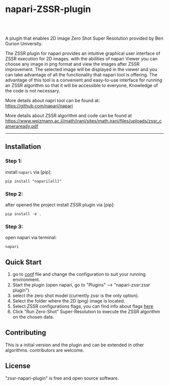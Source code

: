 # napari-ZSSR-plugin

<br/>
<br/>

A plugin that enables 2D image Zero Shot Super Resolution provided by Ben Gurion University.

The ZSSR plugin for napari provides an intuitive graphical user interface of ZSSR execution for 2D images. with the abilities of napari Viewer you can choose any image in png format and view the images after ZSSR improvement. The selected image will be displayed in the viewer and you can take advantage of all the functionality that napari tool is offering. The advantage of this tool is a convenient and easy-to-use interface for running an ZSSR algorithm so that it will be accessible to everyone, Knowledge of the code is not necessary.


More details about napri tool can be found at: https://github.com/napari/napari

More details about ZSSR algorithm and code can be found at https://www.weizmann.ac.il/math/irani/sites/math.irani/files/uploads/zssr_cameraready.pdf

----------------------------------


## Installation

### Step 1:

install `napari` via [pip]:

    pip install "napari[all]"

### Step 2:

after opened the project install ZSSR plugin via [pip]:

    pip install -e .

### Step 3:

open napari via terminal:
    
    napari

## Quick Start

1. go to [conf] file and change the configuration to suit your running environment.
2. Start the plugin (open napari, go to "Plugins" --> "napari-zssr:zssr plugin")
3. select the zero shot model (currently zssr is the only option).
4. Select the folder where the 2D (png) image is located.
5. Select ZSSR configurations flags, you can find info about flags [here]
6. Click "Run Zero-Shot" Super-Resolution to execute the ZSSR algorithm on the chosen data.


## Contributing

This is a initial version and the plugin and can be extended in other algorithms.
contributors are welcome.

## License

"zssr-napari-plugin" is free and open source software.



[conf]: https://github.com/AdirMarom/final-project-ZSSR-2.0/blob/napari_zssr/napari-zssr/napari_zssr/zssr/conf.py
[here]: https://github.com/AdirMarom/final-project-ZSSR-2.0/tree/main
[@napari]: https://github.com/napari